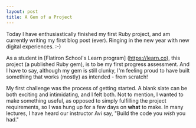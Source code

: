 ```yaml
---
layout: post
title: A Gem of a Project
---
```


Today I have enthusiastically finished my first Ruby project, and am currently writing my first blog post (ever).  Ringing in the new year with new digital experiences.  :-)

As a student in [Flatiron School's Learn program] (https://learn.co), this project (a published Ruby gem), is to be my first progress assessment.  And I have to say, although my gem is still clunky, I'm feeling proud to have built something that works (mostly) as intended - from scratch!  

My first challenge was the process of getting started.  A blank slate can be both exciting and intimidating, and I felt both. Not to mention, I wanted to make something useful, as opposed to simply fulfilling the project requirements, so I was hung up for a few days on **what** to make. In many lectures, I have heard our instructor Avi say, "Build the code you *wish* you had."  


